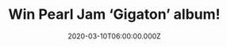 ---
campaign-uuid: "c-e1fd31ad-2265-422c-9d8e-48c43d07fd34"
type: "Competition"
category: "Music"
date: "2020-03-10T06:00:00.000Z"
end-date: "2020-04-10T23:59:00.000Z"
disable-form: false
is_promoted: false
has_entry_page: true
title: "Win Pearl Jam ‘Gigaton’ album!"
competition-description: "<p>We are giving away the 11th studio album by the American\
  \ rock band Pearl Jam: ‘Gigaton’. An album produced by Josh Evans and Pearl Jam.\
  \ 'Gigaton' marks the band's first studio album since 2013's GRAMMY award-winning\
  \ 'Lightning Bolt’.</p>\n<p>Click below for a chance to win.</p>\n"
hero-header: "Win Pearl Jam ‘Gigaton’ album!"
terms-confirmation: "N/A"
banner-img: "https://assets.expresslyapp.com/asset-99279935-3060-4dfe-968d-605113ca5714.jpg"
logo-left-href: "http://club.expressly.io"
logo-left-image: "https://assets.expresslyapp.com/asset-bf79a28d-8dfc-48d7-847b-1f9d0819fbf2.jpg"
logo-left-title: "Expressly Club"
bg-image-hero: "https://assets.expresslyapp.com/asset-96c7c8a1-5bc1-483f-8d79-19f3227889bd.jpg"
bg-image-first: "https://assets.expresslyapp.com/asset-7bddd02b-28c9-4b01-822b-9d0c0888999d.jpg"
section1-content: "<p>Produced by Josh Evans and Pearl Jam, 'Gigaton' marks the band's\
  \ first studio album since 2013's GRAMMY award-winning 'Lightning Bolt'. The album\
  \ features the single 'Dance With the Clairvoyants'.</p>\n<p>Want to hear it first?\
  \ Enter below for a chance to win it now.</p>\n"
entry-title: "Win Pearl Jam ‘Gigaton’ album!"
entry-content: "<p>Enter the draw to win ‘Pearl Jam ‘Gigaton’ album by completing\
  \ the form below before 23:59 on the 10th of April 2020.</p>\n"
has-winner: false
prize-description: "Pearl Jam ‘Gigaton’ album!"
special-conditions: "Multiple entries are allowed up to one every day.\r\n\r\nThis\
  \ competition is also available on: https://aaa.nme.com/competitions/pearl-jam-gigaton"
country-restrictions:
- "GB"
---